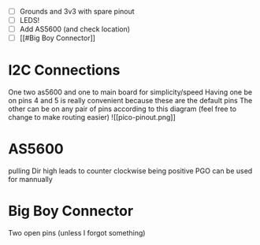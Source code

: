- [ ] Grounds and 3v3 with spare pinout
- [ ] LEDS!
- [ ] Add AS5600 (and check location)
- [ ] [[#Big Boy Connector]]

# I2C Connections
One two as5600 and one to main board for simplicity/speed
Having one be on pins 4 and 5 is really convenient because these are the default pins
The other can be on any pair of pins according to this diagram (feel free to change to make routing easier)
![[pico-pinout.png]]
# AS5600
pulling Dir high leads to counter clockwise being positive
PGO can be used for mannually 
# Big Boy Connector
Two open pins (unless I forgot something)